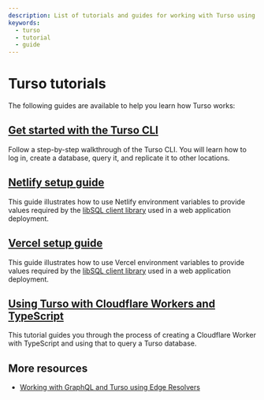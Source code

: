 ```yaml
---
description: List of tutorials and guides for working with Turso using various languages and environments.
keywords:
  - turso
  - tutorial
  - guide
---
```


# Turso tutorials

The following guides are available to help you learn how Turso works:

## [Get started with the Turso CLI]

Follow a step-by-step walkthrough of the Turso CLI. You will learn how to log
in, create a database, query it, and replicate it to other locations.

## [Netlify setup guide]

This guide illustrates how to use Netlify environment variables to provide
values required by the [libSQL client library] used in a web application
deployment.

## [Vercel setup guide]

This guide illustrates how to use Vercel environment variables to provide
values required by the [libSQL client library] used in a web application
deployment.

## [Using Turso with Cloudflare Workers and TypeScript]

This tutorial guides you through the process of creating a Cloudflare Worker
with TypeScript and using that to query a Turso database.

## More resources

- [Working with GraphQL and Turso using Edge Resolvers]


[Get started with the Turso CLI]: get-started-turso-cli
[Netlify setup guide]: netlify-setup-guide
[Vercel setup guide]: vercel-setup-guide
[Using Turso with Cloudflare Workers and TypeScript]: https://developers.cloudflare.com/workers/tutorials/connect-to-turso-using-workers/

[libSQL client library]: /reference/client-access

[Working with GraphQL and Turso using Edge Resolvers]: https://grafbase.com/guides/working-with-graphql-and-turso-using-edge-resolvers
